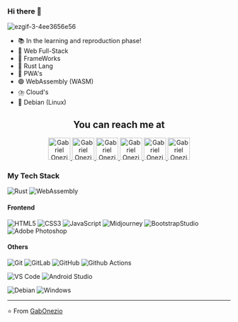 ### Hi there 👋
![ezgif-3-4ee3656e56](https://user-images.githubusercontent.com/81754926/213884901-4ba1dee1-5938-445d-8443-ac9309ea75b6.gif)
- 📚   In the learning and reproduction phase!
- 👜   Web Full-Stack
- 📔   FrameWorks
- 🦀   Rust Lang
- 🔵   PWA's
- 🟣   WebAssembly (WASM)
- ⛈️   Cloud's
- 🌊   Debian (Linux)
<h2 align="center">You can reach me at</h2>

<p align="center">
  <a href="https://stackoverflow.com/users/15584761/gabonezio?tab=profile">
    <img src="https://i.imgur.com/LDKoOHO.png" alt="Gabriel Onezio Ferreira StackOverflow Profile" height="50" width="50">
  </a>

  <a href="https://www.reddit.com/user/GabOnezio">
    <img src="https://i.imgur.com/4HIOQpL.png" alt="Gabriel Onezio Ferreira Reddit Profile" height="50" width="50">
  </a>

  <a href="https://twitter.com/GabOnezio">
    <img src="https://i.imgur.com/euWOQ0v.png" alt="Gabriel Onezio Ferreira Twitter Profile" height="50" width="50">
  </a>

  <a href="https://www.linkedin.com/in/gabriel-onezio-ferreira-8a467720b/">
    <img src="https://i.imgur.com/oIiYlnN.png" alt="Gabriel Onezio Ferreira Linkedin Profile" height="50" width="50">
  </a>

  <a href="https://t.me/GabOnezio">
    <img src="https://i.imgur.com/jxhKUsk.png" alt="Gabriel Onezio Ferreira Telegram Profile" height="50" width="50">
  </a>
  
  <a href="https://www.youtube.com/channel/UCUUJZg_uM354U58u3Cq64KQ">
    <img src="https://i.imgur.com/wmfWwkW.png" alt="Gabriel Onezio Ferreira You-Tube Profile" height="50" width="50">
  </a>
</p>



### My Tech Stack

![Rust](https://img.shields.io/badge/-Rust-474747?style=flat&logo=rust&logoColor=FFC100)
![WebAssembly](https://img.shields.io/badge/-Webassembly-474747?style=flat&logo=Webassembly&logoColor=8F59E1)

#### Frontend
![HTML5](https://img.shields.io/badge/-HTML5-%23E44D27?style=flat&logo=html5&logoColor=ffffff)
![CSS3](https://img.shields.io/badge/-CSS3-%231572B6?style=flat&logo=css3)
![JavaScript](https://img.shields.io/badge/-JavaScript-%23F7DF1C?style=flat&logo=javascript&logoColor=000000&labelColor=%23F7DF1C&color=%23FFCE5A)
![Midjourney](https://img.shields.io/badge/-Midjourney-black?style=flat&logo=Midjourney)
![BootstrapStudio](https://img.shields.io/badge/-BootstrapStudio-%23CC6699?style=flat&logo=Bootstrap&logoColor=6B26D3)
![Adobe Photoshop](https://img.shields.io/badge/-Abode%20Photoshop-26C9FF?style=flat&logo=adobe-photoshop&logoColor=ffffff)

#### Others
![Git](https://img.shields.io/badge/-Git-%23F05032?style=flat&logo=git&logoColor=%23ffffff)
![GitLab](https://img.shields.io/badge/-GitLab-FCA121?style=flat&logo=gitlab)
![GitHub](https://img.shields.io/badge/-GitHub-181717?style=flat&logo=github)
![Github Actions](https://img.shields.io/badge/-Github%20Actions-2088FF?style=flat&logo=github-actions&logoColor=ffffff)

![VS Code](https://img.shields.io/badge/-VS%20Code-007ACC?style=flat&logo=visual-studio-code&logoColor=ffffff)
![Android Studio](https://img.shields.io/badge/-Android%20Studio-3DDC84?style=flat&logo=android-studio&logoColor=ffffff)

![Debian](https://img.shields.io/badge/-Debian-A81D33?style=flat&logo=debian&logoColor=ffffff)
![Windows](https://img.shields.io/badge/-Windows-0078D6?style=flat&logo=windows&logoColor=ffffff)

---
⭐️ From [GabOnezio](https://github.com/GabOnezio)






